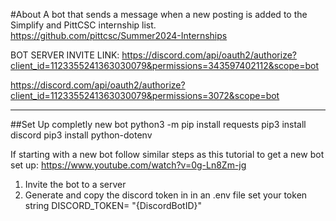 


#About
A bot that sends a message when a new posting is added to the Simplify and PittCSC internship list.
https://github.com/pittcsc/Summer2024-Internships




BOT SERVER INVITE LINK: https://discord.com/api/oauth2/authorize?client_id=1123355241363030079&permissions=343597402112&scope=bot 

https://discord.com/api/oauth2/authorize?client_id=1123355241363030079&permissions=3072&scope=bot

---------------------------------------------------------------------------------------------------------------------
##Set Up completly new bot
python3 -m pip install requests
pip3 install discord
pip3 install python-dotenv


If starting with a new bot follow similar steps as this tutorial to get a new bot set up:
https://www.youtube.com/watch?v=0g-Ln8Zm-jg

1. Invite the bot to a server
2. Generate and copy the discord token in in an .env file set your token string DISCORD_TOKEN= "{DiscordBotID}"